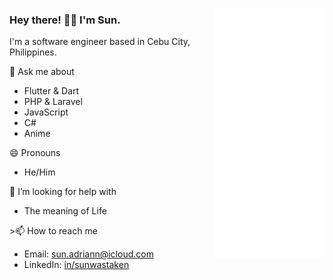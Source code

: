 <img 
  align="right" 
  height="400" 
  width="177" 
  src="assets/anime-hello-once.gif"
/>
<div>
  <h3>Hey there! 👋🏼 I'm Sun.</h3>
  <p>I'm a software engineer based in Cebu City, Philippines.</p>
  <p>
    💬 Ask me about
    <ul>
      <li>Flutter & Dart</li>
      <li>PHP & Laravel</li>
      <li>JavaScript</li>
      <li>C#</li>
      <li>Anime</li>
    </ul>
  </p>
  <p>
    😄 Pronouns
    <ul>
      <li>He/Him</li>
    </ul>
  </p>
  <p>
    🤔 I’m looking for help with
    <ul>
      <li>The meaning of Life</li>
    </ul>
  </p>
  <p>
    >📫 How to reach me
    <ul>
      <li>Email: <a href="mailto:sun.adriann@icloud.com">sun.adriann@icloud.com</a></li>
      <li>LinkedIn: <a href="https://www.linkedin.com/in/sunwastaken/">in/sunwastaken</a></li>
    </ul>
  </p>
  <!-- <ul>
    <li>💬 Ask me about: Flutter & Dart, PHP & Laravel, JavaScript, C#, Anime</li>
    <li>😄 Pronouns: He/Him</li>
    <li>🤔 I’m looking for help with: the meaning of life</li>
    <li>📫 How to reach me: <a target="_blank" href="https://www.linkedin.com/in/sunwastaken/">LinkedIn</a></li>
  </ul> -->
</div>
